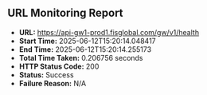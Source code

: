 ## URL Monitoring Report

- **URL:** https://api-gw1-prod1.fisglobal.com/gw/v1/health
- **Start Time:** 2025-06-12T15:20:14.048417
- **End Time:** 2025-06-12T15:20:14.255173
- **Total Time Taken:** 0.206756 seconds
- **HTTP Status Code:** 200
- **Status:** Success
- **Failure Reason:** N/A
